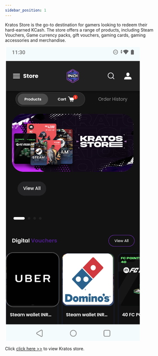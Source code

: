 ```yaml
---
sidebar_position: 1
---
```


Kratos Store is the go-to destination for gamers looking to redeem their hard-earned KCash. The store offers a range of products, including Steam Vouchers, Game currency packs, gift vouchers, gaming cards, gaming accessories and merchandise.

![Image](../../../../static/img/image9.png)

Click [click here >>](https://indi.gg/k-store/) to view Kratos store. 

